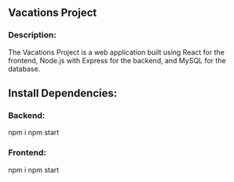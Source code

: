 ## Vacations Project

### Description:
The Vacations Project is a web application built using React for the frontend, Node.js with Express for the backend, and MySQL for the database.

## Install Dependencies:
### Backend:

npm i 
npm start

### Frontend:

npm i 
npm start
